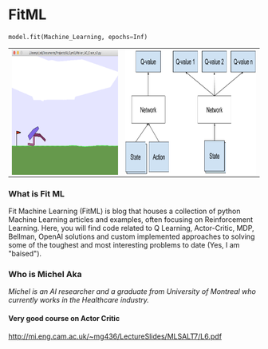 # FitML
```python
model.fit(Machine_Learning, epochs=Inf)
```
<table style="width:100% border: none" >
  <tr>
    <th><img src="/img/Walker.png" height="250" align="center"/></th> 
  <th><img src="/img/DeepQN.png" height="250" align="center"/></th> 
  </tr>
</Table>

### What is Fit ML
Fit Machine Learning (FitML) is blog that houses a collection of python Machine Learning articles and examples, often focusing on Reinforcement Learning. Here, you will find code related to Q Learning, Actor-Critic, MDP, Bellman, OpenAI solutions and custom implemented approaches to solving some of the toughest and most interesting problems to date (Yes, I am "baised").

### Who is Michel Aka
*Michel is an AI researcher and a graduate from University of Montreal who currently works in the Healthcare industry.*

#### Very good course on Actor Critic
http://mi.eng.cam.ac.uk/~mg436/LectureSlides/MLSALT7/L6.pdf
